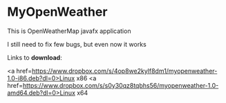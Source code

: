 # MyOpenWeather
This is OpenWeatherMap javafx application

I still need to fix few bugs, but even now it works

Links to <strong>download</strong>:

<a href=https://www.dropbox.com/s/4op8we2kylf8dm1/myopenweather-1.0-i86.deb?dl=0>Linux x86</a>
<a href=https://www.dropbox.com/s/s0y30qz8tqbhs56/myopenweather-1.0-amd64.deb?dl=0>Linux x64</a>

